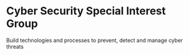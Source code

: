 # Cyber Security Special Interest Group

Build technologies and processes to prevent, detect and manage cyber threats